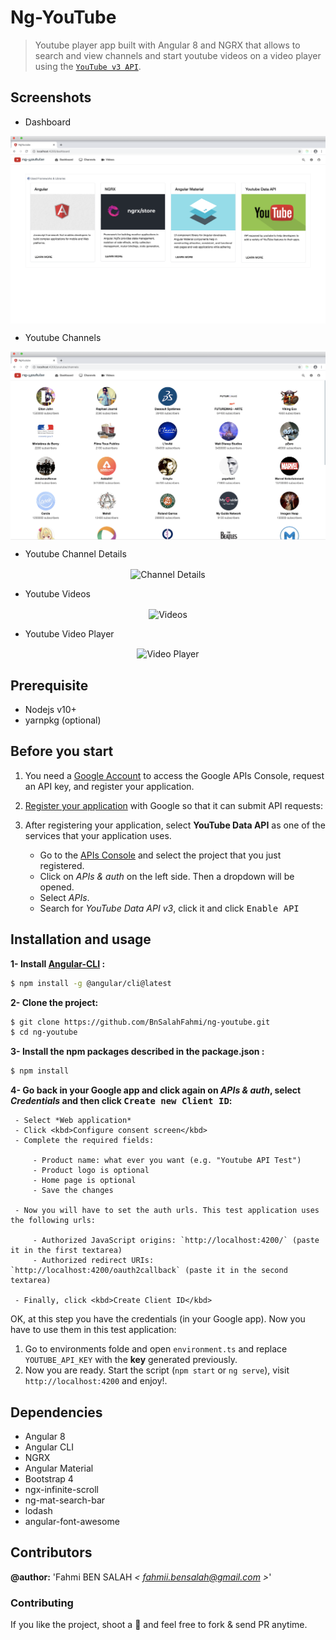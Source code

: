 # Ng-YouTube

> Youtube player app built with Angular 8 and NGRX that allows to search and view channels and start youtube videos on a video player using the [`YouTube v3 API`](https://developers.google.com/youtube/v3/).

## Screenshots

* Dashboard
<p align="center">
    <img src="/assets/img/dashboard.png" alt="Dashboard" align="center">
</p>

* Youtube Channels
<p align="center">
    <img src="/assets/img/channels.png" alt="Channels" align="center">
</p>

* Youtube Channel Details
<p align="center">
    <img src="/assets/img/channel-detail.png" alt="Channel Details" align="center">
</p>

* Youtube Videos
<p align="center">
    <img src="/assets/img/videos.png" alt="Videos" align="center">
</p>

* Youtube Video Player
<p align="center">
    <img src="/assets/img/video-player.png" alt="Video Player" align="center">
</p>

## Prerequisite
* Nodejs v10+
* yarnpkg (optional)

## Before you start


 1. You need a [Google Account](https://www.google.com/accounts/NewAccount) to access the Google APIs Console, request an API key, and register your application.
 2. [Register your application](https://console.developers.google.com/project) with Google so that it can submit API requests:
 3. After registering your application, select **YouTube Data API** as one of the services that your application uses.

     - Go to the [APIs Console](https://console.developers.google.com/project) and select the project that you just registered.
     - Click on *APIs & auth* on the left side. Then a dropdown will be opened.
     - Select *APIs*.
     - Search for *YouTube Data API v3*, click it and click <kbd>Enable API</kbd>



## Installation and usage

**1- Install [Angular-CLI](https://github.com/angular/angular-cli) :**

```bash
$ npm install -g @angular/cli@latest
```

**2- Clone the project:**

```bash
$ git clone https://github.com/BnSalahFahmi/ng-youtube.git
$ cd ng-youtube
```

**3- Install the npm packages described in the package.json :**

```bash
$ npm install
```

**4- Go back in your Google app and click again on *APIs & auth*, select *Credentials* and then click <kbd>Create new Client ID</kbd>:**

     - Select *Web application*
     - Click <kbd>Configure consent screen</kbd>
     - Complete the required fields:

         - Product name: what ever you want (e.g. "Youtube API Test")
         - Product logo is optional
         - Home page is optional
         - Save the changes

     - Now you will have to set the auth urls. This test application uses the following urls:

         - Authorized JavaScript origins: `http://localhost:4200/` (paste it in the first textarea)
         - Authorized redirect URIs: `http://localhost:4200/oauth2callback` (paste it in the second textarea)

     - Finally, click <kbd>Create Client ID</kbd>


OK, at this step you have the credentials (in your Google app). Now you have to use them in this test application:

 1. Go to environments folde and open `environment.ts` and replace `YOUTUBE_API_KEY` with the **key** generated previously.
 2. Now you are ready. Start the script (`npm start` or `ng serve`), visit `http://localhost:4200` and enjoy!.

 
## Dependencies
- Angular 8
- Angular CLI
- NGRX
- Angular Material
- Bootstrap 4
- ngx-infinite-scroll
- ng-mat-search-bar
- lodash
- angular-font-awesome

## Contributors  

**@author:** 'Fahmi BEN SALAH *< [fahmii.bensalah@gmail.com](mailto:fahmii.bensalah@gmail.com) >*' 

### Contributing
If you like the project, shoot a :star2: and feel free to fork & send PR anytime.
